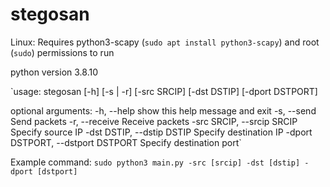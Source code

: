 # stegosan

Linux: Requires python3-scapy (`sudo apt install python3-scapy`) and root (`sudo`) permissions to run

python version 3.8.10

`usage: stegosan [-h] [-s | -r] [-src SRCIP] [-dst DSTIP] [-dport DSTPORT]

optional arguments:
  -h, --help            show this help message and exit
  -s, --send            Send packets
  -r, --receive         Receive packets
  -src SRCIP, --srcip SRCIP
                        Specify source IP
  -dst DSTIP, --dstip DSTIP
                        Specify destination IP
  -dport DSTPORT, --dstport DSTPORT
                        Specify destination port`

Example command:
`sudo python3 main.py -src [srcip] -dst [dstip] -dport [dstport]`
